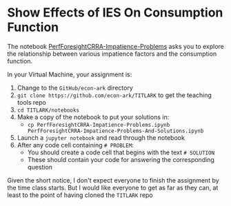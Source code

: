 # Show Effects of IES On Consumption Function

The notebook [PerfForesightCRRA-Impatience-Problems](https://econ-ark.org/_materials/PerfForesightCRRA-Impatience-Problems) asks you to explore the relationship between various impatience factors and the consumption function.

In your Virtual Machine, your assignment is:

1. Change to the `GitHub/econ-ark` directory
1. `git clone https://github.com/econ-ark/TITLARK` to get the teaching tools repo
1. `cd TITLARK/notebooks`
1. Make a copy of the notebook to put your solutions in:
   * `cp PerfForesightCRRA-Impatience-Problems.ipynb PerfForesightCRRA-Impatience-Problems-And-Solutions.ipynb`
1. Launch a `jupyter notebook` and read through the notebook
1. After any code cell containing `# PROBLEM`:
   * You should create a code cell that begins with the text `# SOLUTION` 
   * These should contain your code for answering the corresponding question
   
Given the short notice, I don't expect everyone to finish the assignment by the time class starts. But I would like everyone to get as far as they can, at least to the point of having cloned the `TITLARK` repo



